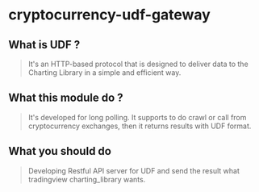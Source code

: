 # cryptocurrency-udf-gateway

## What is UDF ?

> It's an HTTP-based protocol that is designed to deliver data to the Charting Library in a simple and efficient way.

## What this module do ?
> It's developed for long polling. It supports to do crawl or call from cryptocurrency exchanges, then it returns results with UDF format.

## What you should do
> Developing Restful API server for UDF and send the result what tradingview charting_library wants.
